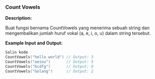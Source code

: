 ### Count Vowels
**Description:** 

Buat fungsi bernama CountVowels yang menerima sebuah string dan mengembalikan jumlah huruf vokal (a, e, i, o, u) dalam string tersebut.

**Example Input and Output:**

```go
Salin kode
CountVowels("hello world") // Output: 3
CountVowels("aeiou")       // Output: 5
CountVowels("bcdfg")       // Output: 0
CountVowels("Golang")      // Output: 2
```
